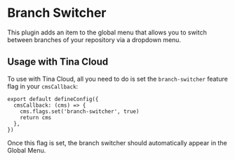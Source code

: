 # Branch Switcher

This plugin adds an item to the global menu that allows you to switch between branches of your repository via a dropdown menu.

## Usage with Tina Cloud

To use with Tina Cloud, all you need to do is set the `branch-switcher` feature flag in your `cmsCallback`:

```tsx
export default defineConfig({
  cmsCallback: (cms) => {
    cms.flags.set('branch-switcher', true)
    return cms
  },
})
```

Once this flag is set, the branch switcher should automatically appear in the Global Menu.
